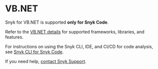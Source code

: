 # VB.NET

Snyk for VB.NET is supported **only for Snyk Code**.

Refer to the [VB.NET details](snyk-language-support-details.md#vb.net) for supported frameworks, libraries, and features.



For instructions on using the Snyk CLI, IDE, and CI/CD for code analysis, see [Snyk CLI for Snyk Code](../snyk-cli/scan-and-maintain-projects-using-the-cli/snyk-cli-for-snyk-code/).

If you need help, [contact Snyk Support](https://support.snyk.io/hc/en-us).
